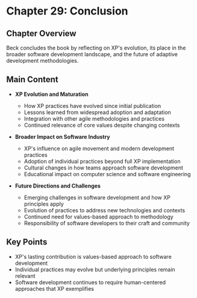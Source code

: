 # Chapter 29: Conclusion

## Chapter Overview
Beck concludes the book by reflecting on XP's evolution, its place in the broader software development landscape, and the future of adaptive development methodologies.

## Main Content
- **XP Evolution and Maturation**
  - How XP practices have evolved since initial publication
  - Lessons learned from widespread adoption and adaptation
  - Integration with other agile methodologies and practices
  - Continued relevance of core values despite changing contexts

- **Broader Impact on Software Industry**
  - XP's influence on agile movement and modern development practices
  - Adoption of individual practices beyond full XP implementation
  - Cultural changes in how teams approach software development
  - Educational impact on computer science and software engineering

- **Future Directions and Challenges**
  - Emerging challenges in software development and how XP principles apply
  - Evolution of practices to address new technologies and contexts
  - Continued need for values-based approach to methodology
  - Responsibility of software developers to their craft and community

## Key Points
- XP's lasting contribution is values-based approach to software development
- Individual practices may evolve but underlying principles remain relevant
- Software development continues to require human-centered approaches that XP exemplifies